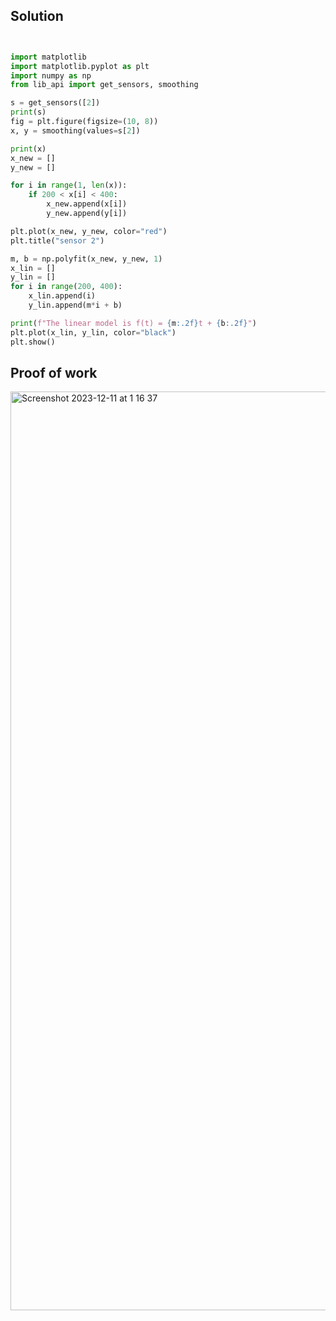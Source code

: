 ## Solution ##

```.py


import matplotlib
import matplotlib.pyplot as plt
import numpy as np
from lib_api import get_sensors, smoothing

s = get_sensors([2])
print(s)
fig = plt.figure(figsize=(10, 8))
x, y = smoothing(values=s[2])

print(x)
x_new = []
y_new = []

for i in range(1, len(x)):
    if 200 < x[i] < 400:
        x_new.append(x[i])
        y_new.append(y[i])

plt.plot(x_new, y_new, color="red")
plt.title("sensor 2")

m, b = np.polyfit(x_new, y_new, 1)
x_lin = []
y_lin = []
for i in range(200, 400):
    x_lin.append(i)
    y_lin.append(m*i + b)

print(f"The linear model is f(t) = {m:.2f}t + {b:.2f}")
plt.plot(x_lin, y_lin, color="black")
plt.show()


```

## Proof of work ##

<img width="1470" alt="Screenshot 2023-12-11 at 1 16 37" src="https://github.com/yuxuantaoisak/unit_2/assets/144768397/267cd687-58c9-4956-9fc7-690a032d9257">


